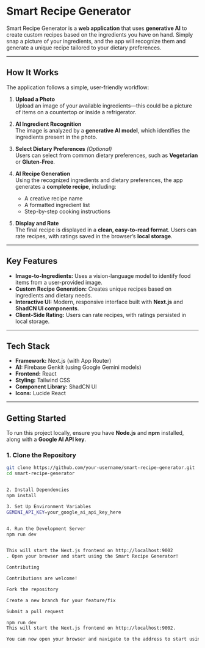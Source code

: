 # Smart Recipe Generator

Smart Recipe Generator is a **web application** that uses **generative AI** to create custom recipes based on the ingredients you have on hand. Simply snap a picture of your ingredients, and the app will recognize them and generate a unique recipe tailored to your dietary preferences.

---

## How It Works

The application follows a simple, user-friendly workflow:

1. **Upload a Photo**  
   Upload an image of your available ingredients—this could be a picture of items on a countertop or inside a refrigerator.

2. **AI Ingredient Recognition**  
   The image is analyzed by a **generative AI model**, which identifies the ingredients present in the photo.

3. **Select Dietary Preferences** *(Optional)*  
   Users can select from common dietary preferences, such as **Vegetarian** or **Gluten-Free**.

4. **AI Recipe Generation**  
   Using the recognized ingredients and dietary preferences, the app generates a **complete recipe**, including:
   - A creative recipe name
   - A formatted ingredient list
   - Step-by-step cooking instructions

5. **Display and Rate**  
   The final recipe is displayed in a **clean, easy-to-read format**. Users can rate recipes, with ratings saved in the browser’s **local storage**.

---

## Key Features

- **Image-to-Ingredients:** Uses a vision-language model to identify food items from a user-provided image.  
- **Custom Recipe Generation:** Creates unique recipes based on ingredients and dietary needs.  
- **Interactive UI:** Modern, responsive interface built with **Next.js** and **ShadCN UI components**.  
- **Client-Side Rating:** Users can rate recipes, with ratings persisted in local storage.  

---

## Tech Stack

- **Framework:** Next.js (with App Router)  
- **AI:** Firebase Genkit (using Google Gemini models)  
- **Frontend:** React  
- **Styling:** Tailwind CSS  
- **Component Library:** ShadCN UI  
- **Icons:** Lucide React  

---

## Getting Started

To run this project locally, ensure you have **Node.js** and **npm** installed, along with a **Google AI API key**.

### 1. Clone the Repository
```bash
git clone https://github.com/your-username/smart-recipe-generator.git
cd smart-recipe-generator


2. Install Dependencies
npm install

3. Set Up Environment Variables
GEMINI_API_KEY=your_google_ai_api_key_here


4. Run the Development Server
npm run dev


This will start the Next.js frontend on http://localhost:9002
. Open your browser and start using the Smart Recipe Generator!

Contributing

Contributions are welcome!

Fork the repository

Create a new branch for your feature/fix

Submit a pull request

npm run dev
This will start the Next.js frontend on http://localhost:9002.

You can now open your browser and navigate to the address to start using the Smart Recipe Generator.
